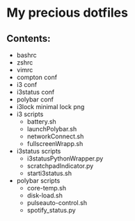 # My precious dotfiles

## Contents:
 - bashrc
 - zshrc
 - vimrc
 - compton conf
 - i3 conf
 - i3status conf
 - polybar conf
 - i3lock minimal lock png
 - i3 scripts
   - battery.sh
   - launchPolybar.sh
   - networkConnect.sh
   - fullscreenWrapp.sh
 - i3status scripts
   - i3statusPythonWrapper.py
   - scratchpadIndicator.py
   - starti3status.sh
 - polybar scripts
   - core-temp.sh
   - disk-load.sh
   - pulseauto-control.sh
   - spotify_status.py
